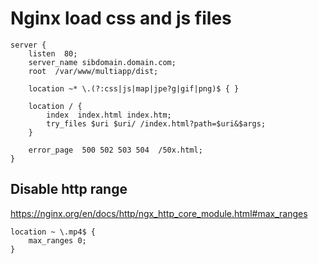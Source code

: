 # Nginx load css and js files

```
server {
    listen  80;
    server_name sibdomain.domain.com;
    root  /var/www/multiapp/dist;

    location ~* \.(?:css|js|map|jpe?g|gif|png)$ { }

    location / {
        index  index.html index.htm;
        try_files $uri $uri/ /index.html?path=$uri&$args;
    }

    error_page  500 502 503 504  /50x.html;
}
```

## Disable http range

<https://nginx.org/en/docs/http/ngx_http_core_module.html#max_ranges>

```config
location ~ \.mp4$ {
    max_ranges 0;
}
```

